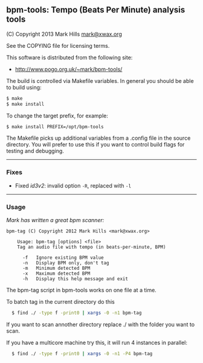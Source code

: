 ## bpm-tools: Tempo (Beats Per Minute) analysis tools

(C) Copyright 2013 Mark Hills <mark@xwax.org>

See the COPYING file for licensing terms.

This software is distributed from the following site:

  - http://www.pogo.org.uk/~mark/bpm-tools/

The build is controlled via Makefile variables. In general
you should be able to build using:

```bash
$ make
$ make install
```

To change the target prefix, for example:

```bash
$ make install PREFIX=/opt/bpm-tools
```

The Makefile picks up additional variables from a .config file
in the source directory. You will prefer to use this if you want
to control build flags for testing and debugging.

---

### Fixes

* Fixed _id3v2_: invalid option `-R`, replaced with `-l`

---

### Usage

_Mark has written a great bpm scanner:_

```
bpm-tag (C) Copyright 2012 Mark Hills <mark@xwax.org>

    Usage: bpm-tag [options] <file>
    Tag an audio file with tempo (in beats-per-minute, BPM)

      -f   Ignore existing BPM value
      -n   Display BPM only, don't tag
      -m   Minimum detected BPM
      -x   Maximum detected BPM
      -h   Display this help message and exit
```

The bpm-tag script in bpm-tools works on one file at a time.

To batch tag in the current directory do this

```bash
  $ find ./ -type f -print0 | xargs -0 -n1 bpm-tag
```

If you want to scan annother directory replace ./ with the folder you want to scan.

If you have a multicore machine try this, it will run 4 instances in parallel:

```bash
  $ find ./ -type f -print0 | xargs -0 -n1 -P4 bpm-tag
```
